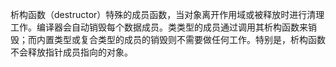 析构函数（destructor）特殊的成员函数，当对象离开作用域或被释放时进行清理工作。编译器会自动销毁每个数据成员。类类型的成员通过调用其析构函数来销毁；而内置类型或复合类型的成员的销毁则不需要做任何工作。特别是，析构函数不会释放指针成员指向的对象。
